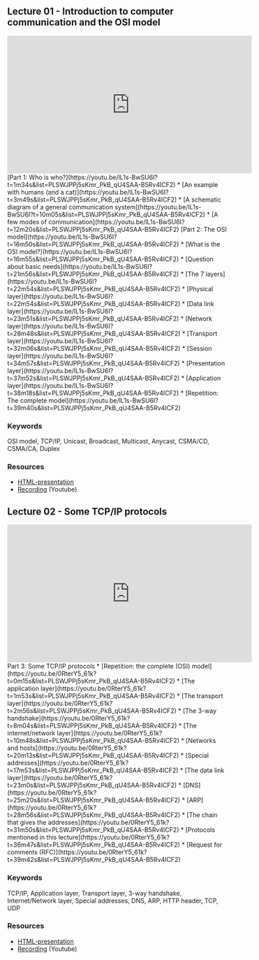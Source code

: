 ## Lecture 01 - Introduction to computer communication and the OSI model
<iframe width="560" height="315" src="https://www.youtube.com/embed/lL1s-BwSU6I" frameborder="0" allowfullscreen></iframe>
[Part 1: Who is who?](https://youtu.be/lL1s-BwSU6I?t=1m34s&list=PLSWJPPj5sKmr_PkB_qU4SAA-B5Rv4ICF2)
* [An example with humans (and a cat)](https://youtu.be/lL1s-BwSU6I?t=3m49s&list=PLSWJPPj5sKmr_PkB_qU4SAA-B5Rv4ICF2)
* [A schematic diagram of a general communication system](https://youtu.be/lL1s-BwSU6I?t=10m05s&list=PLSWJPPj5sKmr_PkB_qU4SAA-B5Rv4ICF2)
* [A few modes of communication](https://youtu.be/lL1s-BwSU6I?t=12m20s&list=PLSWJPPj5sKmr_PkB_qU4SAA-B5Rv4ICF2)
[Part 2: The OSI model](https://youtu.be/lL1s-BwSU6I?t=16m50s&list=PLSWJPPj5sKmr_PkB_qU4SAA-B5Rv4ICF2)
* [What is the OSI model?](https://youtu.be/lL1s-BwSU6I?t=16m55s&list=PLSWJPPj5sKmr_PkB_qU4SAA-B5Rv4ICF2)
* [Question about basic needs](https://youtu.be/lL1s-BwSU6I?t=21m56s&list=PLSWJPPj5sKmr_PkB_qU4SAA-B5Rv4ICF2)
* [The 7 layers](https://youtu.be/lL1s-BwSU6I?t=22m54s&list=PLSWJPPj5sKmr_PkB_qU4SAA-B5Rv4ICF2)
  * [Physical layer](https://youtu.be/lL1s-BwSU6I?t=22m54s&list=PLSWJPPj5sKmr_PkB_qU4SAA-B5Rv4ICF2)
  * [Data link layer](https://youtu.be/lL1s-BwSU6I?t=23m51s&list=PLSWJPPj5sKmr_PkB_qU4SAA-B5Rv4ICF2)
  * [Network layer](https://youtu.be/lL1s-BwSU6I?t=28m48s&list=PLSWJPPj5sKmr_PkB_qU4SAA-B5Rv4ICF2)
  * [Transport layer](https://youtu.be/lL1s-BwSU6I?t=32m06s&list=PLSWJPPj5sKmr_PkB_qU4SAA-B5Rv4ICF2)
  * [Session layer](https://youtu.be/lL1s-BwSU6I?t=34m57s&list=PLSWJPPj5sKmr_PkB_qU4SAA-B5Rv4ICF2)
  * [Presentation layer](https://youtu.be/lL1s-BwSU6I?t=37m52s&list=PLSWJPPj5sKmr_PkB_qU4SAA-B5Rv4ICF2)
  * [Application layer](https://youtu.be/lL1s-BwSU6I?t=38m18s&list=PLSWJPPj5sKmr_PkB_qU4SAA-B5Rv4ICF2)
* [Repetition: The complete model](https://youtu.be/lL1s-BwSU6I?t=39m40s&list=PLSWJPPj5sKmr_PkB_qU4SAA-B5Rv4ICF2)

### Keywords
OSI model, TCP/IP, Unicast, Broadcast, Multicast, Anycast, CSMA/CD, CSMA/CA, Duplex

### Resources
- [HTML-presentation](https://cdn.rawgit.com/1dv031/syllabus/master/lectures/part_1/01-02_Computer-Networks/index.html#/)
- [Recording](https://www.youtube.com/watch?v=lL1s-BwSU6I) (Youtube)

## Lecture 02 - Some TCP/IP protocols
<iframe width="560" height="315" src="https://www.youtube.com/embed/0RterY5_61k" frameborder="0" allowfullscreen></iframe>
Part 3: Some TCP/IP protocols
* [Repetition: the complete (OSI) model](https://youtu.be/0RterY5_61k?t=0m15s&list=PLSWJPPj5sKmr_PkB_qU4SAA-B5Rv4ICF2)
* [The application layer](https://youtu.be/0RterY5_61k?t=1m53s&list=PLSWJPPj5sKmr_PkB_qU4SAA-B5Rv4ICF2)
* [The transport layer](https://youtu.be/0RterY5_61k?t=2m56s&list=PLSWJPPj5sKmr_PkB_qU4SAA-B5Rv4ICF2)
  * [The 3-way handshake](https://youtu.be/0RterY5_61k?t=8m04s&list=PLSWJPPj5sKmr_PkB_qU4SAA-B5Rv4ICF2)
* [The internet/network layer](https://youtu.be/0RterY5_61k?t=10m48s&list=PLSWJPPj5sKmr_PkB_qU4SAA-B5Rv4ICF2)
  * [Networks and hosts](https://youtu.be/0RterY5_61k?t=20m13s&list=PLSWJPPj5sKmr_PkB_qU4SAA-B5Rv4ICF2)
  * [Special addresses](https://youtu.be/0RterY5_61k?t=17m53s&list=PLSWJPPj5sKmr_PkB_qU4SAA-B5Rv4ICF2)
* [The data link layer](https://youtu.be/0RterY5_61k?t=23m0s&list=PLSWJPPj5sKmr_PkB_qU4SAA-B5Rv4ICF2)
* [DNS](https://youtu.be/0RterY5_61k?t=25m20s&list=PLSWJPPj5sKmr_PkB_qU4SAA-B5Rv4ICF2)
* [ARP](https://youtu.be/0RterY5_61k?t=28m56s&list=PLSWJPPj5sKmr_PkB_qU4SAA-B5Rv4ICF2)
* [The chain that gives the addresses](https://youtu.be/0RterY5_61k?t=31m50s&list=PLSWJPPj5sKmr_PkB_qU4SAA-B5Rv4ICF2)
* [Protocols mentioned in this lecture](https://youtu.be/0RterY5_61k?t=36m47s&list=PLSWJPPj5sKmr_PkB_qU4SAA-B5Rv4ICF2)
* [Request for comments (RFC)](https://youtu.be/0RterY5_61k?t=39m42s&list=PLSWJPPj5sKmr_PkB_qU4SAA-B5Rv4ICF2)

### Keywords
TCP/IP, Application layer, Transport layer, 3-way handshake, Internet/Network layer, Special addresses, DNS, ARP, HTTP header, TCP, UDP

### Resources
- [HTML-presentation](https://cdn.rawgit.com/1dv031/syllabus/master/lectures/part_1/01-02_Computer-Networks/index.html)
- [Recording](https://www.youtube.com/watch?v=0RterY5_61k) (Youtube)

